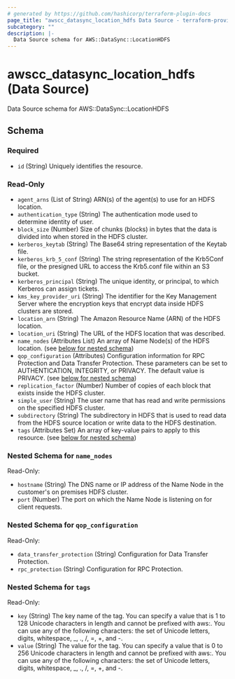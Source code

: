 ```yaml
---
# generated by https://github.com/hashicorp/terraform-plugin-docs
page_title: "awscc_datasync_location_hdfs Data Source - terraform-provider-awscc"
subcategory: ""
description: |-
  Data Source schema for AWS::DataSync::LocationHDFS
---
```


# awscc_datasync_location_hdfs (Data Source)

Data Source schema for AWS::DataSync::LocationHDFS



<!-- schema generated by tfplugindocs -->
## Schema

### Required

- `id` (String) Uniquely identifies the resource.

### Read-Only

- `agent_arns` (List of String) ARN(s) of the agent(s) to use for an HDFS location.
- `authentication_type` (String) The authentication mode used to determine identity of user.
- `block_size` (Number) Size of chunks (blocks) in bytes that the data is divided into when stored in the HDFS cluster.
- `kerberos_keytab` (String) The Base64 string representation of the Keytab file.
- `kerberos_krb_5_conf` (String) The string representation of the Krb5Conf file, or the presigned URL to access the Krb5.conf file within an S3 bucket.
- `kerberos_principal` (String) The unique identity, or principal, to which Kerberos can assign tickets.
- `kms_key_provider_uri` (String) The identifier for the Key Management Server where the encryption keys that encrypt data inside HDFS clusters are stored.
- `location_arn` (String) The Amazon Resource Name (ARN) of the HDFS location.
- `location_uri` (String) The URL of the HDFS location that was described.
- `name_nodes` (Attributes List) An array of Name Node(s) of the HDFS location. (see [below for nested schema](#nestedatt--name_nodes))
- `qop_configuration` (Attributes) Configuration information for RPC Protection and Data Transfer Protection. These parameters can be set to AUTHENTICATION, INTEGRITY, or PRIVACY. The default value is PRIVACY. (see [below for nested schema](#nestedatt--qop_configuration))
- `replication_factor` (Number) Number of copies of each block that exists inside the HDFS cluster.
- `simple_user` (String) The user name that has read and write permissions on the specified HDFS cluster.
- `subdirectory` (String) The subdirectory in HDFS that is used to read data from the HDFS source location or write data to the HDFS destination.
- `tags` (Attributes Set) An array of key-value pairs to apply to this resource. (see [below for nested schema](#nestedatt--tags))

<a id="nestedatt--name_nodes"></a>
### Nested Schema for `name_nodes`

Read-Only:

- `hostname` (String) The DNS name or IP address of the Name Node in the customer's on premises HDFS cluster.
- `port` (Number) The port on which the Name Node is listening on for client requests.


<a id="nestedatt--qop_configuration"></a>
### Nested Schema for `qop_configuration`

Read-Only:

- `data_transfer_protection` (String) Configuration for Data Transfer Protection.
- `rpc_protection` (String) Configuration for RPC Protection.


<a id="nestedatt--tags"></a>
### Nested Schema for `tags`

Read-Only:

- `key` (String) The key name of the tag. You can specify a value that is 1 to 128 Unicode characters in length and cannot be prefixed with aws:. You can use any of the following characters: the set of Unicode letters, digits, whitespace, _, ., /, =, +, and -.
- `value` (String) The value for the tag. You can specify a value that is 0 to 256 Unicode characters in length and cannot be prefixed with aws:. You can use any of the following characters: the set of Unicode letters, digits, whitespace, _, ., /, =, +, and -.
